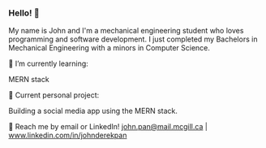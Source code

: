### Hello! 👋

My name is John and I'm a mechanical engineering student who loves programming and software development. I just completed my Bachelors in Mechanical Engineering with a minors in Computer Science.

🌱 I’m currently learning:

MERN stack

🔭 Current personal project:

Building a social media app using the MERN stack.

💬 Reach me by email or LinkedIn! john.pan@mail.mcgill.ca | www.linkedin.com/in/johnderekpan

